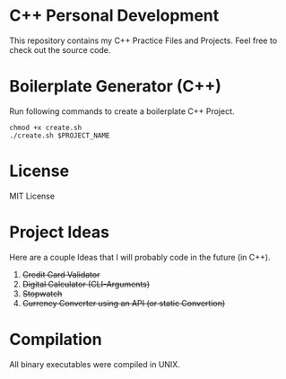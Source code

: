# C++ Personal Development
This repository contains my C++ Practice Files and Projects.
Feel free to check out the source code.

# Boilerplate Generator (C++)
Run following commands to create a boilerplate C++ Project.
```
chmod +x create.sh
./create.sh $PROJECT_NAME
```

# License
MIT License

# Project Ideas
Here are a couple Ideas that I will probably code in the future (in C++).

1. ~~Credit Card Validator~~
2. ~~Digital Calculator (CLI-Arguments)~~
3. ~~Stopwatch~~
4. ~~Currency Converter using an API (or static Convertion)~~

# Compilation
All binary executables were compiled in UNIX.